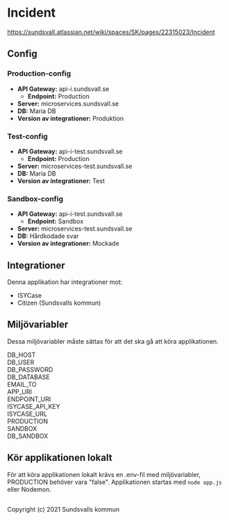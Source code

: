 # Incident

https://sundsvall.atlassian.net/wiki/spaces/SK/pages/22315023/Incident

## Config

### Production-config

- **API Gateway:**                  api-i.sundsvall.se
  - **Endpoint:**                   Production
- **Server:**                       microservices.sundsvall.se
- **DB:**                           Maria DB
- **Version av integrationer:**     Produktion

### Test-config

- **API Gateway:**                  api-i-test.sundsvall.se
  - **Endpoint:**                   Production
- **Server:**                       microservices-test.sundsvall.se
- **DB:**                           Maria DB
- **Version av integrationer:**     Test

### Sandbox-config

- **API Gateway:**                  api-i-test.sundsvall.se
  - **Endpoint:**                   Sandbox
- **Server:**                       microservices-test.sundsvall.se
- **DB:**                           Hårdkodade svar
- **Version av integrationer:**     Mockade

## Integrationer

Denna applikation har integrationer mot:

* ISYCase
* Citizen (Sundsvalls kommun)

## Miljövariabler

Dessa miljövariabler måste sättas för att det ska gå att köra applikationen.

DB_HOST<br>
DB_USER<br>
DB_PASSWORD<br>
DB_DATABASE<br>
EMAIL_TO<br>
APP_URI<br>
ENDPOINT_URI<br>
ISYCASE_API_KEY<br>
ISYCASE_URL<br>
PRODUCTION<br>
SANDBOX<br>
DB_SANDBOX

## Kör applikationen lokalt

För att köra applikationen lokalt krävs en .env-fil med miljövariabler, PRODUCTION behöver vara "false". Applikationen startas med `node app.js` eller Nodemon.

## 
Copyright (c) 2021 Sundsvalls kommun
